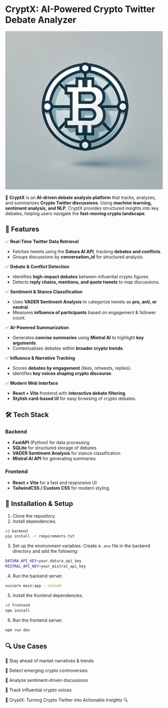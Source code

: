 # **CryptX: AI-Powered Crypto Twitter Debate Analyzer**  

![CryptX UI Preview](frontend/public/screenshot.jpg)

🚀 **CryptX** is an **AI-driven debate analysis platform** that tracks, analyzes, and summarizes **Crypto Twitter discussions**. Using **machine learning, sentiment analysis, and NLP**, CryptX provides structured insights into key debates, helping users navigate the **fast-moving crypto landscape**.



## **📌 Features**  

✅ **Real-Time Twitter Data Retrieval**  
- Fetches tweets using the **Datura AI API**, tracking **debates and conflicts**.  
- Groups discussions by **conversation_id** for structured analysis.  

✅ **Debate & Conflict Detection**  
- Identifies **high-impact debates** between influential crypto figures.  
- Detects **reply chains, mentions, and quote tweets** to map discussions.  

✅ **Sentiment & Stance Classification**  
- Uses **VADER Sentiment Analysis** to categorize tweets as **pro, anti, or neutral**.  
- Measures **influence of participants** based on engagement & follower count.  

✅ **AI-Powered Summarization**  
- Generates **concise summaries** using **Mistral AI** to highlight **key arguments**.  
- Contextualizes debates within **broader crypto trends**.  

✅ **Influence & Narrative Tracking**  
- Scores **debates by engagement** (likes, retweets, replies).  
- Identifies **key voices shaping crypto discourse**.  

✅ **Modern Web Interface**  
- **React + Vite** frontend with **interactive debate filtering**.  
- **Stylish card-based UI** for easy browsing of crypto debates.  


## **🛠️ Tech Stack**  

### **Backend**  
- **FastAPI** (Python) for data processing  
- **SQLite** for structured storage of debates  
- **VADER Sentiment Analysis** for stance classification  
- **Mistral AI API** for generating summaries  

### **Frontend**  
- **React + Vite** for a fast and responsive UI  
- **TailwindCSS / Custom CSS** for modern styling  


## **🚀 Installation & Setup**  

1. Clone the repository.
2. Install dependencies.
```bash
cd backend
pip install -r requirements.txt
```
3. Set up the environment variables.
Create a `.env` file in the backend directory and add the following:
```bash
DATURA_API_KEY=your_datura_api_key
MISTRAL_API_KEY=your_mistral_api_key
```
4. Run the backend server.
```bash
uvicorn main:app --reload
```
5. Install the frontend dependencies.
```bash
cd frontend
npm install
```
6. Run the frontend server.
```bash
npm run dev
```

## 🔍 Use Cases
🔹 Stay ahead of market narratives & trends

🔹 Detect emerging crypto controversies

🔹 Analyze sentiment-driven discussions

🔹 Track influential crypto voices

🚀 CryptX: Turning Crypto Twitter into Actionable Insights 🔍
